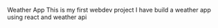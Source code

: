 Weather App
This is my first webdev project 
I have build a weather app using react and weather api
